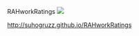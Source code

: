 RAHworkRatings ![](https://github.com/Suhogruzz/RAHworkRatings/actions/workflows/web.yml/badge.svg)

http://suhogruzz.github.io/RAHworkRatings 
